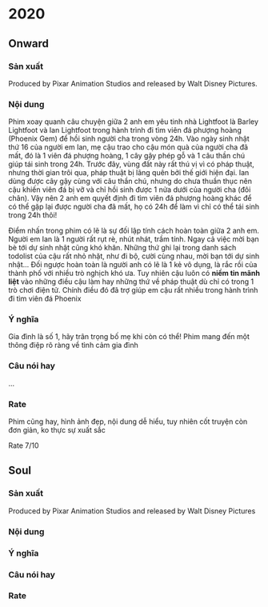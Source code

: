 # 2020
## Onward
### Sản xuất
Produced by Pixar Animation Studios and released by Walt Disney Pictures.

### Nội dung
Phim xoay quanh câu chuyện giữa 2 anh em yêu tinh nhà Lightfoot là Barley Lightfoot và Ian Lightfoot trong hành trình đi tìm viên đá phượng hoàng (Phoenix Gem) để hồi sinh người cha trong vòng 24h. Vào ngày sinh nhật thứ 16 của người em Ian, mẹ cậu trao cho cậu món quà của người cha đã mất, đó là 1 viên đá phượng hoàng, 1 cây gậy phép gỗ và 1 câu thần chú giúp tái sinh trong 24h. Trước đây, vùng đất này rất thú vị vì có pháp thuật, nhưng thời gian trôi qua, pháp thuật bị lãng quên bởi thế giới hiện đại. Ian dùng được cây gậy cùng với câu thần chú, nhưng do chưa thuần thục nên cậu khiến viên đá bị vỡ và chỉ hồi sinh được 1 nửa dưới của người cha (đôi chân). Vậy nên 2 anh em quyết định đi tìm viên đá phượng hoàng khác để có thể gặp lại được người cha đã mất, họ có 24h để làm vì chỉ có thể tái sinh trong 24h thôi!

Điểm nhấn trong phim có lẽ là sự đối lập tính cách hoàn toàn giữa 2 anh em. Người em Ian là 1 người rất rụt rè, nhút nhát, trầm tính. Ngay cả việc mời bạn bè tới dự sinh nhật cũng khó khăn. Những thứ ghi lại trong danh sách todolist của cậu rất nhỏ nhặt, như đi bộ, cười cùng nhau, mời bạn tới dự sinh nhật... Đối ngược hoàn toàn là người anh có lẽ là 1 kẻ vô dụng, là rắc rồi của thành phố với nhiều trò nghịch khó ưa. Tuy nhiên cậu luôn có **niềm tin mãnh liệt** vào những điều cậu làm hay những thứ về pháp thuật dù chỉ có trong 1 trò chơi điện tử. Chính điều đó đã trợ giúp em cậu rất nhiều trong hành trình đi tìm viên đá Phoenix

### Ý nghĩa
Gia đình là số 1, hãy trân trọng bố mẹ khi còn có thể! Phim mang đến một thông điệp rõ ràng về tình cảm gia đình

### Câu nói hay
...

### Rate
Phim cũng hay, hình ảnh đẹp, nội dung dễ hiểu, tuy nhiên cốt truyện còn đơn giản, ko thực sự xuất sắc

Rate 7/10

## Soul
### Sản xuất
Produced by Pixar Animation Studios and released by Walt Disney Pictures

### Nội dung


### Ý nghĩa


### Câu nói hay


### Rate
